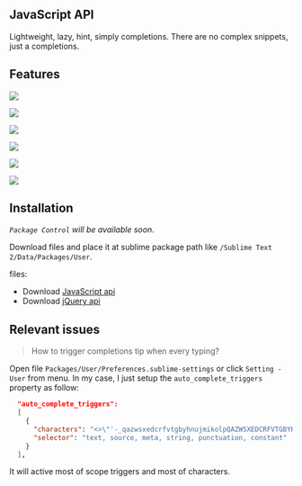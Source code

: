 ## JavaScript API

Lightweight, lazy, hint, simply completions. There are no complex snippets, just a completions.

## Features
![](https://raw.github.com/Pleasurazy/Sublime-JavsScript-API-Completions/master/README/demo-animation.gif)

![](https://raw.github.com/Pleasurazy/Sublime-JavsScript-API-Completions/master/README/demo1.jpg)

![](https://raw.github.com/Pleasurazy/Sublime-JavsScript-API-Completions/master/README/demo2.jpg)

![](https://raw.github.com/Pleasurazy/Sublime-JavsScript-API-Completions/master/README/demo3.jpg)

![](https://raw.github.com/Pleasurazy/Sublime-JavsScript-API-Completions/master/README/demo4.jpg)

![](https://raw.github.com/Pleasurazy/Sublime-JavsScript-API-Completions/master/README/demo5.jpg)

## Installation

*`Package Control` will be available soon.*

Download files and place it at sublime package path like `/Sublime Text 2/Data/Packages/User`.

files:
* Download [JavaScript api]
* Download [jQuery api]

[JavaScript api]: https://github.com/Pleasurazy/Sublime-JavsScript-API-Completions/blob/master/sublime-completions/JavaScript.sublime-completions
[jQuery api]: https://github.com/Pleasurazy/Sublime-JavsScript-API-Completions/blob/master/sublime-completions/jQueryAPI.sublime-completions

## Relevant issues

> How to trigger completions tip when every typing?

Open file `Packages/User/Preferences.sublime-settings` or click `Setting - User` from menu. In my case, I just setup the `auto_complete_triggers` property as follow:

```json
  "auto_complete_triggers":
  [
    {
      "characters": "<>\"'-_qazwsxedcrfvtgbyhnujmikolpQAZWSXEDCRFVTGBYHNUJMIKOLP",
      "selector": "text, source, meta, string, punctuation, constant"
    }
  ],
```

It will active most of scope triggers and most of characters.